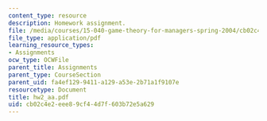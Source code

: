 ```yaml
---
content_type: resource
description: Homework assignment.
file: /media/courses/15-040-game-theory-for-managers-spring-2004/cb02c4e2eee89cf44d7f603b72e5a629_hw2_aa.pdf
file_type: application/pdf
learning_resource_types:
- Assignments
ocw_type: OCWFile
parent_title: Assignments
parent_type: CourseSection
parent_uid: fa4ef129-9411-a129-a53e-2b71a1f9107e
resourcetype: Document
title: hw2_aa.pdf
uid: cb02c4e2-eee8-9cf4-4d7f-603b72e5a629
---
```

